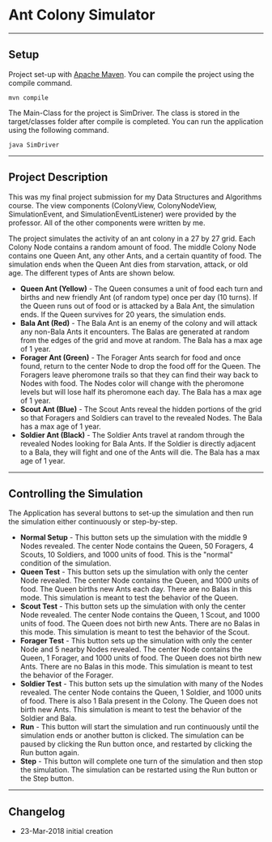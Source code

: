 # Ant Colony Simulator

----
## Setup
Project set-up with [Apache Maven](https://maven.apache.org/).
 You can compile the project using the compile command.

    mvn compile

The Main-Class for the project is SimDriver.  The class is stored in the target/classes folder after compile is completed.  You can run the application using the following command.

    java SimDriver

----
## Project Description
This was my final project submission for my Data Structures and Algorithms course.  The view components (ColonyView, ColonyNodeView, SimulationEvent, and SimulationEventListener) were provided by the professor.  All of the other components were written by me.  

The project simulates the activity of an ant colony in a 27 by 27 grid.  Each Colony Node contains a random amount of food.  The middle Colony Node contains one Queen Ant, any other Ants, and a certain quantity of food.  The simulation ends when the Queen Ant dies from starvation, attack, or old age.  The different types of Ants are shown below.

* **Queen Ant (Yellow)** - The Queen consumes a unit of food each turn and births and new friendly Ant (of random type) once per day (10 turns).  If the Queen runs out of food or is attacked by a Bala Ant, the simulation ends.  If the Queen survives for 20 years, the simulation ends.
* **Bala Ant (Red)** - The Bala Ant is an enemy of the colony and will attack any non-Bala Ants it encounters.  The Balas are generated at random from the edges of the grid and move at random.  The Bala has a max age of 1 year.
* **Forager Ant (Green)** - The Forager Ants search for food and once found, return to the center Node to drop the food off for the Queen.  The Foragers leave pheromone trails so that they can find their way back to Nodes with food.  The Nodes color will change with the pheromone levels but will lose half its pheromone each day.  The Bala has a max age of 1 year.
* **Scout Ant (Blue)** - The Scout Ants reveal the hidden portions of the grid so that Foragers and Soldiers can travel to the revealed Nodes.  The Bala has a max age of 1 year.
* **Soldier Ant (Black)** - The Soldier Ants travel at random through the revealed Nodes looking for Bala Ants.  If the Soldier is directly adjacent to a Bala, they will fight and one of the Ants will die.  The Bala has a max age of 1 year.

----
## Controlling the Simulation
The Application has several buttons to set-up the simulation and then run the simulation either continuously or step-by-step.

* **Normal Setup** - This button sets up the simulation with the middle 9 Nodes revealed.  The center Node contains the Queen, 50 Foragers, 4 Scouts, 10 Soldiers, and 1000 units of food.  This is the "normal" condition of the simulation.
* **Queen Test** - This button sets up the simulation with only the center Node revealed.  The center Node contains the Queen, and 1000 units of food.  The Queen births new Ants each day.  There are no Balas in this mode.  This simulation is meant to test the behavior of the Queen.
* **Scout Test** - This button sets up the simulation with only the center Node revealed.  The center Node contains the Queen, 1 Scout, and 1000 units of food.  The Queen does not birth new Ants.  There are no Balas in this mode.  This simulation is meant to test the behavior of the Scout.
* **Forager Test** - This button sets up the simulation with only the center Node and 5 nearby Nodes revealed.  The center Node contains the Queen, 1 Forager, and 1000 units of food.  The Queen does not birth new Ants.  There are no Balas in this mode.  This simulation is meant to test the behavior of the Forager.
* **Soldier Test** - This button sets up the simulation with many of the Nodes revealed.  The center Node contains the Queen, 1 Soldier, and 1000 units of food.  There is also 1 Bala present in the Colony.  The Queen does not birth new Ants.   This simulation is meant to test the behavior of the Soldier and Bala.
* **Run** - This button will start the simulation and run continuously until the simulation ends or another button is clicked.  The simulation can be paused by clicking the Run button once, and restarted by clicking the Run button again.
* **Step** - This button will complete one turn of the simulation and then stop the simulation.  The simulation can be restarted using the Run button or the Step button.

----
## Changelog
* 23-Mar-2018 initial creation
